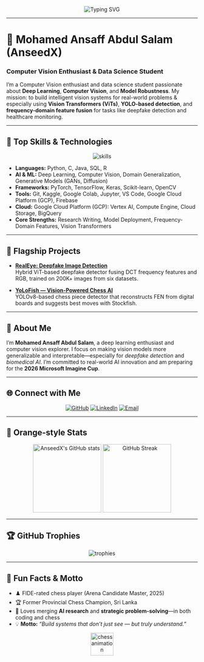 <!-- Apple Glassmorphism Inspired Introduction -->
<p align="center">
  <img src="https://readme-typing-svg.demolab.com?font=SF+Pro+Display&pause=1000&color=FF6700&center=true&vCenter=true&width=700&lines=Hi%2C+I%E2%80%99m+AnseedX+%7C+Computer+Vision+Enthusiast;Deep+Learning+%7C+Computer+Vision+%7C+Model+Robustness;Designing+Intelligent+Vision+Systems" alt="Typing SVG" />
</p>

<p align="center">

</p>

---

# 👋 Mohamed Ansaff Abdul Salam (AnseedX)
### Computer Vision Enthusiast & Data Science Student

I’m a Computer Vision enthusiast and data science student passionate about **Deep Learning**, **Computer Vision**, and **Model Robustness**. My mission: to build intelligent vision systems for real-world problems & especially using **Vision Transformers (ViTs)**, **YOLO-based detection**, and **frequency-domain feature fusion** for tasks like deepfake detection and healthcare monitoring.

---

## 🧠 Top Skills & Technologies

<p align="center">
  <img src="https://skillicons.dev/icons?i=python,java,c,sql,r,pytorch,tensorflow,keras,opencv,sklearn,git,kaggle,vscode,gcp,firebase,jupyter&perline=15" alt="skills" />
</p>

- **Languages:** Python, C, Java, SQL, R  
- **AI & ML:** Deep Learning, Computer Vision, Domain Generalization, Generative Models (GANs, Diffusion)  
- **Frameworks:** PyTorch, TensorFlow, Keras, Scikit-learn, OpenCV  
- **Tools:** Git, Kaggle, Google Colab, Jupyter, VS Code, Google Cloud Platform (GCP), Firebase  
- **Cloud:** Google Cloud Platform (GCP): Vertex AI, Compute Engine, Cloud Storage, BigQuery  
- **Core Strengths:** Research Writing, Model Deployment, Frequency-Domain Features, Vision Transformers

---

## 🚀 Flagship Projects

- [**RealEye: Deepfake Image Detection**](https://github.com/AnseedX/RealEye)  
  Hybrid ViT-based deepfake detector fusing DCT frequency features and RGB, trained on 200K+ images from six datasets.

- [**YoLoFish — Vision-Powered Chess AI**](https://github.com/AnseedX/YoLoFish)  
  YOLOv8-based chess piece detector that reconstructs FEN from digital boards and suggests best moves with Stockfish.

---

## 🧍 About Me

I’m **Mohamed Ansaff Abdul Salam**, a deep learning enthusiast and computer vision explorer. I focus on making vision models more generalizable and interpretable—especially for *deepfake detection* and *biomedical AI*. I’m committed to real-world AI innovation and am preparing for the **2026 Microsoft Imagine Cup**.

---

## 🌐 Connect with Me

<p align="center">
  <a href="https://github.com/AnseedX"><img src="https://img.shields.io/badge/GitHub-AnseedX-FF6700?logo=github&style=for-the-badge&logoColor=white" alt="GitHub"></a>
  <a href="https://linkedin.com/in/mohamed-ansaff-67ba98282"><img src="https://img.shields.io/badge/LinkedIn-Mohamed%20Ansaff%20Abdul%20Salam-FF6700?logo=linkedin&style=for-the-badge&logoColor=white" alt="LinkedIn"></a>
  <a href="mailto:anxeed2000@gmail.com"><img src="https://img.shields.io/badge/Email-anxeed2000@gmail.com-FF6700?logo=gmail&logoColor=white&style=for-the-badge" alt="Email"></a>
</p>

---

## 🍊 Orange-style Stats

<p align="center">
  <img src="https://github-readme-stats.vercel.app/api?username=AnseedX&show_icons=true&theme=transparent&title_color=FF6700&icon_color=FF6700&text_color=333333&hide_border=true" alt="AnseedX's GitHub stats" height="180"/>
  <img src="https://github-readme-streak-stats.herokuapp.com/?user=AnseedX&theme=transparent&hide_border=true&ring=FF6700&fire=FF6700&currStreakLabel=FF6700" alt="GitHub Streak" height="180"/>
</p>

---

## 🏆 GitHub Trophies

<p align="center">
  <img src="https://github-profile-trophy.vercel.app/?username=AnseedX&theme=flat&no-frame=true&no-bg=true&margin-w=10&title=Commit,Stars,Followers,Repositories,PullRequest,Issues&title_color=FF6700" alt="trophies" />
</p>

---

## 🎯 Fun Facts & Motto

- ♟️ FIDE-rated chess player (Arena Candidate Master, 2025)  
- 🏆 Former Provincial Chess Champion, Sri Lanka  
- 🤖 Loves merging **AI research** and **strategic problem-solving**—in both coding and chess  
- 💡 **Motto:** _“Build systems that don’t just see — but truly understand.”_

<p align="center">
  <img src="https://raw.githubusercontent.com/AnseedX/AnseedX/main/assets/chess-animated.gif" height="60" alt="chess animation"/>
</p>

